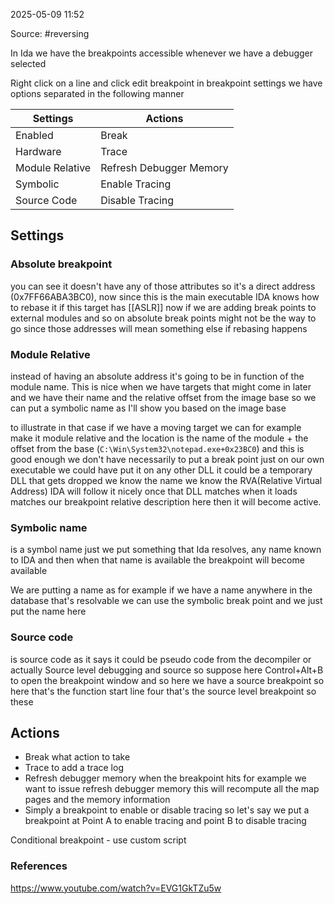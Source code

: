 
2025-05-09 11:52

Source: #reversing 

In Ida we have the breakpoints accessible whenever we have a debugger selected

Right click on a line and click edit breakpoint 
in breakpoint settings we have options separated in the following manner

| Settings        | Actions                 |
| --------------- | ----------------------- |
| Enabled         | Break                   |
| Hardware        | Trace                   |
| Module Relative | Refresh Debugger Memory |
| Symbolic        | Enable Tracing          |
| Source Code     | Disable Tracing         |
## Settings

### Absolute breakpoint 

you can see it doesn't have any of those attributes so it's a direct address (0x7FF66ABA3BC0), now since this is the main executable IDA knows how to rebase it if this target has [[ASLR]] 
now if we are adding break points to external modules and so on absolute break points might not be the way to go since those addresses will mean something else if rebasing happens

### Module Relative 

instead of having an absolute address it's going to be in function of the module name. This is nice when we have targets that might come in later and we have their name and the relative offset from the image base so we can put a symbolic name as I'll show you based on the image base

to illustrate in that case if we have a moving target we can for example make it module relative and the location is the name of the module + the offset from the base (`C:\Win\System32\notepad.exe+0x23BC0`) and this is good enough we don't have necessarily to put a break point just on our own executable we could have put it on any other DLL it could be a temporary DLL that gets dropped we know the name we know the RVA(Relative Virtual Address) IDA will follow it nicely once that DLL matches when it loads matches our breakpoint relative description here then it will become active.

### Symbolic name 

is a symbol name just we put something that Ida resolves, any name known to IDA and then when that name is available the breakpoint will become available 

We are putting a name as for example if we have a name anywhere in the database that's resolvable we can use the symbolic break point and we just put the name here
### Source code

is source code as it says it could be pseudo code from the decompiler or actually Source level debugging and 
source so suppose here Control+Alt+B to open the breakpoint window and so here we have a source breakpoint so here that's the function start line four that's the source level breakpoint so these
## Actions 

- Break what action to take 
- Trace to add a trace log 
- Refresh debugger memory when the breakpoint hits for example we want to issue refresh debugger memory this will recompute all the map pages and the memory information 
- Simply a breakpoint to enable or disable tracing so let's say we put a breakpoint at Point A to enable tracing and point B to disable tracing

Conditional breakpoint - use custom script 




### References
https://www.youtube.com/watch?v=EVG1GkTZu5w